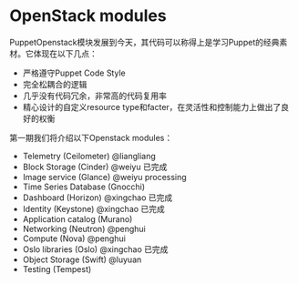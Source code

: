 # OpenStack modules

PuppetOpenstack模块发展到今天，其代码可以称得上是学习Puppet的经典素材。它体现在以下几点：

* 严格遵守Puppet Code Style
* 完全松耦合的逻辑
* 几乎没有代码冗余，非常高的代码复用率
* 精心设计的自定义resource type和facter，在灵活性和控制能力上做出了良好的权衡


第一期我们将介绍以下Openstack modules：

* Telemetry (Ceilometer)  @liangliang
* Block Storage (Cinder)  @weiyu  已完成
* Image service (Glance)  @weiyu  processing
* Time Series Database (Gnocchi)  
* Dashboard (Horizon)   @xingchao  已完成
* Identity (Keystone)   @xingchao  已完成
* Application catalog (Murano)
* Networking (Neutron)  @penghui
* Compute (Nova)    @penghui
* Oslo libraries (Oslo)   @xingchao  已完成
* Object Storage (Swift)   @luyuan
* Testing (Tempest)    